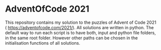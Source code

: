 # AdventOfCode 2021

This repository contains my solution to the puzzles of Advent of Code 2021 ( https://adventofcode.com/2021/). All solutions are written in python. 
The default way to run each script is to have both, input and python file folders, in the same root folder. However other paths can be chosen in the initialisation functions of all solutions. 
